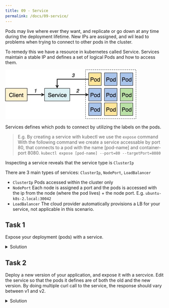 ```yaml
---
title: 09 - Service
permalink: /docs/09-service/
---
```



Pods may live where ever they want, and replicate or go down at any time during the deployment lifetime. New IPs are assigned, and wil lead to problems when trying to connect to other pods in the cluster.

To remedy this we have a resource in kubernetes called Service.
Services maintain a stable IP and defines a set of logical Pods and how to access them.

![text](../../img/k8s-service-pod-access.jpg)

Services defines which pods to connect by utilizing the labels on the pods.

> E.g. By creating a service with kubectl we use the `expose` command
With the following command we create a service accessable by port 80,
that connects to a pod with the name [pod-name] and container-port 8080.
`kubectl expose [pod-name] --port=80 --targetPort=8080`

Inspecting a service reveals that the service type is `ClusterIp`

There are 3 main types of services: `ClusterIp`, `NodePort`, `LoadBalancer`
- `ClusterIp` Pods accessed within the cluster only
- `NodePort` Each node is assigned a port and the pods is accessed with the
ip from the node (where the pod lives) + the node port. E.g. `ubuntu-k8s-2.local:30042`
- `LoadBalancer` The cloud provider automatically provisions a LB for your service,
not applicable in this scenario.


## Task 1

Expose your deployment (pods) with a service.

<details>
 <summary>Solution</summary>
 <div markdown="1">

### Solution 1: Just do it

- Change the version labels in the deployment file you created in a earlier step
- kubectl apply -f my_deployment.yaml
- kubectl expose [pod-name]

 </div>
</details>

## Task 2
Deploy a new version of your application, and expose it with a sercvice.
Edit the service so that the pods it defines are of both the old and the new version.
By doing multiple curl call to the service, the response should vary between v1 and v2.

<details>
 <summary>Solution</summary>
 <div markdown="1">

### Solution 2: kubectl describe node

- kubectl edit svc pod-name
under the `selector tag`, remove all other tags other than `k8s-app: ...`
this will select all pods with the `k8s-app` label.

 </div>
</details>

